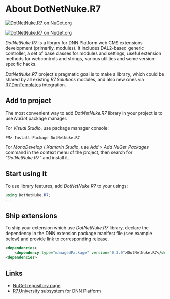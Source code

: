 # About DotNetNuke.R7

[![DotNetNuke.R7 on NuGet.org](https://img.shields.io/nuget/v/DotNetNuke.R7.svg)](https://www.nuget.org/packages/DotNetNuke.R7)

[![DotNetNuke.R7 on NuGet.org](https://buildstats.info/nuget/DotNetNuke.R7)](https://www.nuget.org/packages/DotNetNuke.R7)

*DotNetNuke.R7* is a library for DNN Platform web CMS extensions development (primarily, modules). 
It includes DAL2-based generic controller, a set of base classes for modules and settings, 
useful extension methods for webcontrols and strings, various utilities and some version-specific hacks.

*DotNetNuke.R7* project's pragmatic goal is to make a library, which could be shared
by all existing *R7.Solutions* modules, and also new ones via [R7.DnnTemplates](https://github.com/roman-yagodin/R7.DnnTemplates) integration.

## Add to project

The most convenient way to add *DotNetNuke.R7* library in your project is to use *NuGet* package manager.

For *Visual Studio*, use package manager console:

```Shell
PM> Install-Package DotNetNuke.R7
```

For *MonoDevelop* / *Xamarin Studio*, use *Add &gt; Add NuGet Packages* command in the context menu of the project,
then search for *"DotNetNuke.R7"* and install it.

## Start using it

To use library features, add *DotNetNuke.R7* to your usings:

```C#
using DotNetNuke.R7;
...
```

## Ship extensions

To ship your extension which use *DotNetNuke.R7* library, declare the dependency in the DNN extension package 
manifest file (see example below) and provide link to corresponding [release](https://github.com/roman-yagodin/DotNetNuke.R7/releases).

```XML
<dependencies>
    <dependency type="managedPackage" version="0.3.0">DotNetNuke.R7</dependency>
<dependencies>
```

## Links

- [NuGet repository page](https://www.nuget.org/packages/DotNetNuke.R7/)
- [R7.University](https://github.com/roman-yagodin/R7.University/) subsystem for DNN Platform
